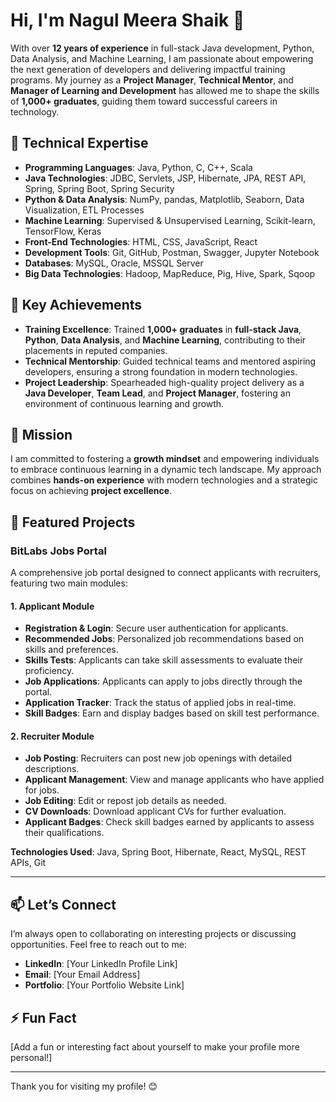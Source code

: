 # Hi, I'm Nagul Meera Shaik 👋

With over **12 years of experience** in full-stack Java development, Python, Data Analysis, and Machine Learning, I am passionate about empowering the next generation of developers and delivering impactful training programs. My journey as a **Project Manager**, **Technical Mentor**, and **Manager of Learning and Development** has allowed me to shape the skills of **1,000+ graduates**, guiding them toward successful careers in technology.

## 🔧 **Technical Expertise**
- **Programming Languages**: Java, Python, C, C++, Scala  
- **Java Technologies**: JDBC, Servlets, JSP, Hibernate, JPA, REST API, Spring, Spring Boot, Spring Security  
- **Python & Data Analysis**: NumPy, pandas, Matplotlib, Seaborn, Data Visualization, ETL Processes  
- **Machine Learning**: Supervised & Unsupervised Learning, Scikit-learn, TensorFlow, Keras  
- **Front-End Technologies**: HTML, CSS, JavaScript, React  
- **Development Tools**: Git, GitHub, Postman, Swagger, Jupyter Notebook  
- **Databases**: MySQL, Oracle, MSSQL Server  
- **Big Data Technologies**: Hadoop, MapReduce, Pig, Hive, Spark, Sqoop  

## 🚀 **Key Achievements**
- **Training Excellence**: Trained **1,000+ graduates** in **full-stack Java**, **Python**, **Data Analysis**, and **Machine Learning**, contributing to their placements in reputed companies.  
- **Technical Mentorship**: Guided technical teams and mentored aspiring developers, ensuring a strong foundation in modern technologies.  
- **Project Leadership**: Spearheaded high-quality project delivery as a **Java Developer**, **Team Lead**, and **Project Manager**, fostering an environment of continuous learning and growth.  

## 🌱 **Mission**
I am committed to fostering a **growth mindset** and empowering individuals to embrace continuous learning in a dynamic tech landscape. My approach combines **hands-on experience** with modern technologies and a strategic focus on achieving **project excellence**.

## 📂 **Featured Projects**

### **BitLabs Jobs Portal**  
A comprehensive job portal designed to connect applicants with recruiters, featuring two main modules:  

#### **1. Applicant Module**  
- **Registration & Login**: Secure user authentication for applicants.  
- **Recommended Jobs**: Personalized job recommendations based on skills and preferences.  
- **Skills Tests**: Applicants can take skill assessments to evaluate their proficiency.  
- **Job Applications**: Applicants can apply to jobs directly through the portal.  
- **Application Tracker**: Track the status of applied jobs in real-time.  
- **Skill Badges**: Earn and display badges based on skill test performance.  

#### **2. Recruiter Module**  
- **Job Posting**: Recruiters can post new job openings with detailed descriptions.  
- **Applicant Management**: View and manage applicants who have applied for jobs.  
- **Job Editing**: Edit or repost job details as needed.  
- **CV Downloads**: Download applicant CVs for further evaluation.  
- **Applicant Badges**: Check skill badges earned by applicants to assess their qualifications.  

**Technologies Used**: Java, Spring Boot, Hibernate, React, MySQL, REST APIs, Git  

---

## 📫 **Let’s Connect**
I’m always open to collaborating on interesting projects or discussing opportunities. Feel free to reach out to me:
- **LinkedIn**: [Your LinkedIn Profile Link]  
- **Email**: [Your Email Address]  
- **Portfolio**: [Your Portfolio Website Link]  

## ⚡ **Fun Fact**
[Add a fun or interesting fact about yourself to make your profile more personal!]  

---

Thank you for visiting my profile! 😊  

